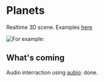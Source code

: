 # Planets
Realtime 3D scene.
Examples [here](https://giphy.com/channel/kptndubois)

![For example:](https://media.giphy.com/media/3otWpsA2vjEGbZsGOI/giphy.gif)

## What's coming
Audio interraction using [aubio](https://aubio.org/): done.
